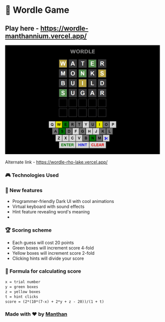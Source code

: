 # 🎲 Wordle Game 
## Play here - https://wordle-manthannium.vercel.app/
![game](https://github.com/Manthannium/wordle/blob/main/images/gamesnap.png)

Alternate link - https://wordle-rho-lake.vercel.app/ 

### 🎮 Technologies Used


### 💎 New features
- Programmer-friendly Dark UI with cool animations
- Virtual keyboard with sound effects
- Hint feature revealing word's meaning
- 

### 🏆 Scoring scheme
- Each guess will cost 20 points
- Green boxes will increment score 4-fold
- Yellow boxes will increment score 2-fold
- Clicking hints will divide your score

### 🎯 Formula for calculating score
```
x = trial number
y = green boxes
z = yellow boxes
t = hint clicks
score = (2*(10*(7-x) + 2*y + z - 20))/(1 + t)
```

### Made with ♥️ by [Manthan](https://github.com/Manthannium)
